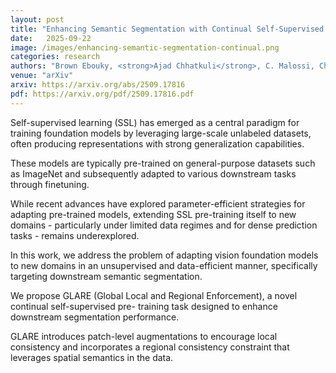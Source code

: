 ```yaml
---
layout: post
title: "Enhancing Semantic Segmentation with Continual Self-Supervised Pre-training"
date:   2025-09-22
image: /images/enhancing-semantic-segmentation-continual.png
categories: research
authors: "Brown Ebouky, <strong>Ajad Chhatkuli</strong>, C. Malossi, Christoph Studer, Roy Assaf, A. Bartezzaghi"
venue: "arXiv"
arxiv: https://arxiv.org/abs/2509.17816
pdf: https://arxiv.org/pdf/2509.17816.pdf
---
```


Self-supervised learning (SSL) has emerged as a central paradigm for training foundation models by
leveraging large-scale unlabeled datasets, often producing representations with strong
generalization capabilities.

These models are typically pre-trained on general-purpose datasets such as ImageNet and subsequently
adapted to various downstream tasks through finetuning.

While recent advances have explored parameter-efficient strategies for adapting pre-trained models,
extending SSL pre-training itself to new domains - particularly under limited data regimes and for
dense prediction tasks - remains underexplored.

In this work, we address the problem of adapting vision foundation models to new domains in an
unsupervised and data-efficient manner, specifically targeting downstream semantic segmentation.

We propose GLARE (Global Local and Regional Enforcement), a novel continual self-supervised pre-
training task designed to enhance downstream segmentation performance.

GLARE introduces patch-level augmentations to encourage local consistency and incorporates a
regional consistency constraint that leverages spatial semantics in the data.
